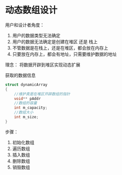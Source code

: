# 动态数组设计

用户和设计者角度：

1. 用户的数据类型无法确定
2. 用户的数据无法确定是创建在堆区 还是 栈上
3. 不管数据是在栈上，还是在堆区，都会放在内存上
4. 只要放在内存上，都会有地址，只需要维护数据的地址

理念：
将数据开辟到堆区实现动态扩展

获取的数据信息
```c
struct dynamicArray
{
    //维护真是在堆区开辟数组的指针
    void** pAddr
    //数组的容量
    int m_capacity;
    //数组大小
    int m_size;
}
```


步骤：
1. 初始化数组
2. 遍历数组
3. 插入数组
4. 删除数组
5. 销毁数组